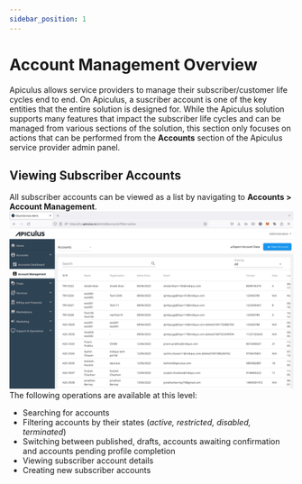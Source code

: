 ```yaml
---
sidebar_position: 1
---
```

# Account Management Overview

Apiculus allows service providers to manage their subscriber/customer life cycles end to end. On Apiculus, a suscriber account is one of the key entities that the entire solution is designed for. While the Apiculus solution supports many features that impact the subscriber life cycles and can be managed from various sections of the solution, this section only focuses on actions that can be performed from the **Accounts** section of the Apiculus service provider admin panel.
## Viewing Subscriber Accounts
All subscriber accounts can be viewed as a list by navigating to **Accounts > Account Management**.
![Account Management Overview](img/AccountManagementOverview.png)
The following operations are available at this level:
- Searching for accounts
- Filtering accounts by their states (_active, restricted, disabled, terminated_)
- Switching between published, drafts, accounts awaiting confirmation and accounts pending profile completion
- Viewing subscriber account details
- Creating new subscriber accounts
